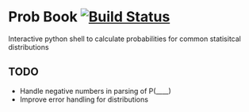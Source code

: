 # Prob Book [![Build Status](https://travis-ci.com/TomJamesGray/prob-book.svg?branch=master)](https://travis-ci.com/TomJamesGray/prob-book)
Interactive python shell to calculate probabilities for common statisitcal
distributions

## TODO
* Handle negative numbers in parsing of P(____)
* Improve error handling for distributions